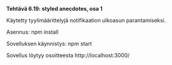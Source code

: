 **Tehtävä 6.19: styled anecdotes, osa 1**

Käytetty tyylimäärittelyjä notifikaation ulkoasun parantamiseksi.

Asennus:
    npm install

Sovelluksen käynnistys:
    npm start

Sovellus löytyy osoitteesta http://localhost:3000/
